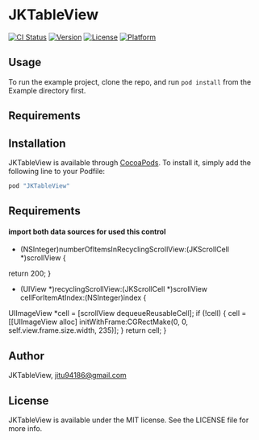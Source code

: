 # JKTableView

[![CI Status](http://img.shields.io/travis/JKTableView/JKTableView.svg?style=flat)](https://travis-ci.org/JKTableView/JKTableView)
[![Version](https://img.shields.io/cocoapods/v/JKTableView.svg?style=flat)](http://cocoapods.org/pods/JKTableView)
[![License](https://img.shields.io/cocoapods/l/JKTableView.svg?style=flat)](http://cocoapods.org/pods/JKTableView)
[![Platform](https://img.shields.io/cocoapods/p/JKTableView.svg?style=flat)](http://cocoapods.org/pods/JKTableView)

## Usage

To run the example project, clone the repo, and run `pod install` from the Example directory first.

## Requirements

## Installation

JKTableView is available through [CocoaPods](http://cocoapods.org). To install
it, simply add the following line to your Podfile:

```ruby
pod "JKTableView"
```

## Requirements

#### import both data sources for used this control 
- (NSInteger)numberOfItemsInRecyclingScrollView:(JKScrollCell *)scrollView {

return 200;
}


- (UIView *)recyclingScrollView:(JKScrollCell *)scrollView
cellForItemAtIndex:(NSInteger)index {

UIImageView *cell = [scrollView dequeueReusableCell];
if (!cell) {
cell = [[UIImageView alloc] initWithFrame:CGRectMake(0, 0, self.view.frame.size.width, 235)];
}
return cell;
}

## Author

JKTableView, jitu94186@gmail.com

## License

JKTableView is available under the MIT license. See the LICENSE file for more info.
